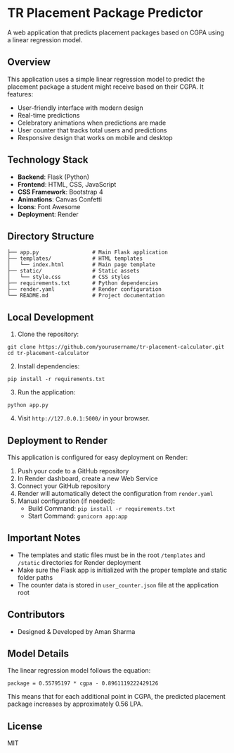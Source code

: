 # TR Placement Package Predictor

A web application that predicts placement packages based on CGPA using a linear regression model.

## Overview

This application uses a simple linear regression model to predict the placement package a student might receive based on their CGPA. It features:

- User-friendly interface with modern design
- Real-time predictions
- Celebratory animations when predictions are made
- User counter that tracks total users and predictions
- Responsive design that works on mobile and desktop

## Technology Stack

- **Backend**: Flask (Python)
- **Frontend**: HTML, CSS, JavaScript
- **CSS Framework**: Bootstrap 4
- **Animations**: Canvas Confetti
- **Icons**: Font Awesome
- **Deployment**: Render

## Directory Structure

```
├── app.py                 # Main Flask application
├── templates/             # HTML templates
│   └── index.html         # Main page template
├── static/                # Static assets
│   └── style.css          # CSS styles
├── requirements.txt       # Python dependencies
├── render.yaml            # Render configuration
└── README.md              # Project documentation
```

## Local Development

1. Clone the repository:
```
git clone https://github.com/yourusername/tr-placement-calculator.git
cd tr-placement-calculator
```

2. Install dependencies:
```
pip install -r requirements.txt
```

3. Run the application:
```
python app.py
```

4. Visit `http://127.0.0.1:5000/` in your browser.

## Deployment to Render

This application is configured for easy deployment on Render:

1. Push your code to a GitHub repository
2. In Render dashboard, create a new Web Service
3. Connect your GitHub repository
4. Render will automatically detect the configuration from `render.yaml`
5. Manual configuration (if needed):
   - Build Command: `pip install -r requirements.txt`
   - Start Command: `gunicorn app:app`

## Important Notes

- The templates and static files must be in the root `/templates` and `/static` directories for Render deployment
- Make sure the Flask app is initialized with the proper template and static folder paths
- The counter data is stored in `user_counter.json` file at the application root

## Contributors

- Designed & Developed by Aman Sharma

## Model Details

The linear regression model follows the equation:
```
package = 0.55795197 * cgpa - 0.8961119222429126
```

This means that for each additional point in CGPA, the predicted placement package increases by approximately 0.56 LPA.

## License

MIT 
